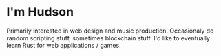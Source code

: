 # I'm Hudson

Primarily interested in web design and music production. Occasionaly do random scripting stuff, sometimes blockchain stuff. I'd like to eventually learn Rust for web applications / games. 

